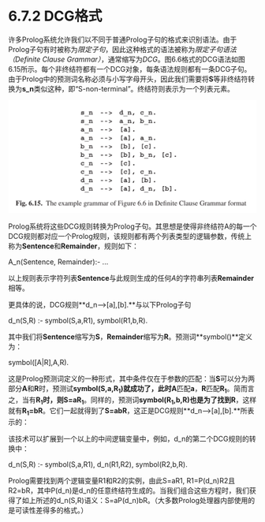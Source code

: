 # 6.7.2 DCG格式

许多Prolog系统允许我们以不同于普通Prolog子句的格式来识别语法。由于Prolog子句有时被称为*限定子句*，因此这种格式的语法被称为*限定子句语法（Definite Clause Grammar）*，通常缩写为*DCG*。图6.6格式的DCG语法如图6.15所示。每个非终结符都有一个DCG对象，每条语法规则都有一条DCG子句。由于Prolog中的预测词名称必须与小写字母开头，因此我们需要将**S**等非终结符转换为**s_n**类似这种，即“S-non-terminal”。终结符则表示为一个列表元素。

![图6.7.2_1-Fig.6.15](../../img/6.7.2_1-Fig.6.15.png)

Prolog系统将这些DCG规则转换为Prolog子句。其思想是使得非终结符A的每一个DCG规则都对应一个Prolog规则，该规则都有两个列表类型的逻辑参数，传统上称为**Sentence**和**Remainder**，规则如下：

A_n(Sentence, Remainder):- ...

以上规则表示字符列表**Sentence**与此规则生成的任何*A*的字符串列表**Remainder**相等。

更具体的说，DCG规则**d_n-->[a],[b].**与以下Prolog子句

d_n(S,R) :- symbol(S,a,R1), symbol(R1,b,R).

其中我们将**Sentence**缩写为**S**，**Remainder**缩写为**R**。预测词**symbol()**定义为：

symbol([A|R],A,R).

这是Prolog预测词定义的一种形式，其中条件仅在于参数的匹配：当**S**可以分为两部分**A**和**R**时，预测试**symbol(S,a,R<sub>1</sub>)**就成功了，此时**A**匹配**a**，**R**匹配**R<sub>1</sub>**。简而言之，当有**R<sub>1</sub>**时，则**S=aR<sub>1</sub>**。同样的，预测词**symbol(R<sub>1</sub>,b,R)**也是为了找到**R**，这样就有**R<sub>1</sub>=bR**。它们一起就得到了**S=abR**，这正是DCG规则**d_n-->[a],[b].**所表示的：

该技术可以扩展到一个以上的中间逻辑变量中，例如，d_n的第二个DCG规则的转换中：

d_n(S,R) :- symbol(S,a,R1), d_n(R1,R2), symbol(R2,b,R).

Prolog需要找到两个逻辑变量R1和R2的实例，由此S=aR1, R1=P(d_n)R2且R2=bR，其中P(d_n)是d_n的任意终结符生成的。当我们组合这些方程时，我们获得了如上所述的d_n(S,R)语义：S=aP(d_n)bR。（大多数Prolog处理器内部使用的是可读性差得多的格式。）